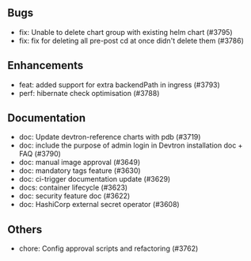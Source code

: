 ## Bugs
- fix: Unable to delete chart group with existing helm chart (#3795)
- fix: fix for deleting all pre-post cd at once didn't delete them  (#3786)
## Enhancements
- feat: added support for extra backendPath in ingress  (#3793)
- perf: hibernate check optimisation (#3788)
## Documentation
- doc: Update devtron-reference charts with pdb (#3719)
- doc: include the purpose of admin login in Devtron installation doc + FAQ (#3790)
- doc: manual image approval (#3649)
- doc: mandatory tags feature (#3630)
- doc: ci-trigger documentation update (#3629)
- docs: container lifecycle  (#3623)
- doc: security feature doc (#3622)
- doc: HashiCorp external secret operator (#3608)
## Others
- chore: Config approval scripts and refactoring (#3762)
